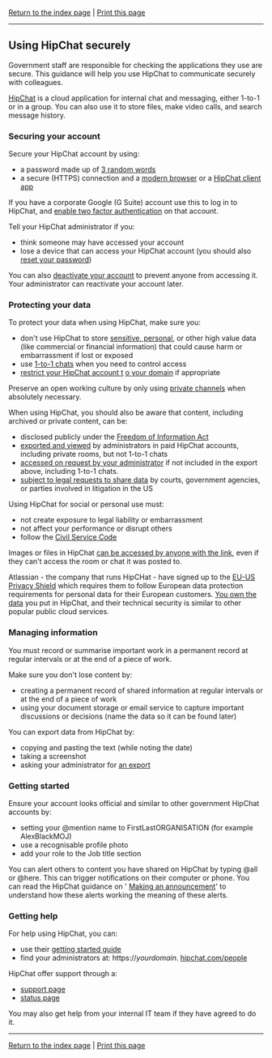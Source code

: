 [Return to the index page](/using-cloud/help-for-end-users/) | [Print this page](https://gitprint.com/cheyrou23/using-cloud/blob/master/help-for-end-users/HipChat/Using-HipChat-securely.md)

***

## Using HipChat securely

Government staff are responsible for checking the applications they use are secure. This guidance will help you use HipChat to communicate securely with colleagues.

[HipChat](https://www.atlassian.com/software/hipchat) is a cloud application for internal chat and messaging, either 1-to-1 or in a group. You can also use it to store files, make video calls, and search message history.

### Securing your account

Secure your HipChat account by using:

- a password made up of [3 random words](https://www.ncsc.gov.uk/blog-post/three-random-words-or-thinkrandom-0)
- a secure (HTTPS) connection and a [ ](https://whatbrowser.org/) [modern browser](https://whatbrowser.org/) or a [ ](https://www.hipchat.com/downloads) [HipChat client app](https://www.hipchat.com/downloads)

If you have a corporate Google (G Suite) account use this to log in to HipChat, and [enable two factor authentication](https://www.google.com/landing/2step/) on that account.

Tell your HipChat administrator if you:

- think someone may have accessed your account
- lose a device that can access your HipChat account (you should also [reset your password](https://confluence.atlassian.com/hipchat/your-profile-753404078.html))

You can also [deactivate your account](https://confluence.atlassian.com/hipchatkb/deleting-your-account-753404162.html) to prevent anyone from accessing it. Your administrator can reactivate your account later.

### Protecting your data

To protect your data when using HipChat, make sure you:

- don&#39;t use HipChat to store [ ](https://ico.org.uk/for-organisations/guide-to-data-protection/key-definitions/) [sensitive, personal](https://ico.org.uk/for-organisations/guide-to-data-protection/key-definitions/), or other high value data (like commercial or financial information) that could cause harm or embarrassment if lost or exposed
- use [1-to-1 chats](https://confluence.atlassian.com/hipchat/chat-in-rooms-740001121.html) when you need to control access
- [restrict your HipChat account t](https://blog.hipchat.com/2016/04/25/domain-validated-signups-save-admins-time/) [o your domain](https://blog.hipchat.com/2016/04/25/domain-validated-signups-save-admins-time/) if appropriate

Preserve an open working culture by only using  [private channels](https://confluence.atlassian.com/hipchat/chat-in-rooms-740001121.html) when absolutely necessary.

When using HipChat, you should also be aware that content, including archived or private content, can be:

- disclosed publicly under the [ ](https://ico.org.uk/for-organisations/guide-to-freedom-of-information/what-is-the-foi-act/) [Freedom of Information Act](https://ico.org.uk/for-organisations/guide-to-freedom-of-information/what-is-the-foi-act/)
- [exported and viewed](https://confluence.atlassian.com/hipchatkb/exporting-chat-history-753404166.html) by administrators in paid HipChat accounts, including private rooms, but not 1-to-1 chats
- [accessed on request by your administrator](https://confluence.atlassian.com/hipchat/chat-history-744525822.html) if not included in the export above, including 1-to-1 chats.
- [subject to legal requests to share data](https://www.atlassian.com/legal/privacy-policy) by courts, government agencies, or parties involved in litigation in the US

Using HipChat for social or personal use must:

- not create exposure to legal liability or embarrassment
- not affect your performance or disrupt others
- follow the  [Civil Service Code](https://www.gov.uk/government/publications/civil-service-code/the-civil-service-code)

Images or files in HipChat [can be accessed by anyone with the link](https://confluence.atlassian.com/hipchat/share-files-744525756.html), even if they can&#39;t access the room or chat it was posted to.

Atlassian - the company that runs HipCHat - have signed up to the [EU-US Privacy Shield](https://www.atlassian.com/legal/privacy-policy) which requires them to follow European data protection requirements for personal data for their European customers. [You own the data](https://www.atlassian.com/legal/privacy-policy) you put in HipChat, and their technical security is similar to other popular public cloud services.

### Managing information

You must record or summarise important work in a permanent record at regular intervals or at the end of a piece of work.

Make sure you don&#39;t lose content by:

- creating a permanent record of shared information at regular intervals or at the end of a piece of work
- using your document storage or email service to capture important discussions or decisions (name the data so it can be found later)

You can export data from HipChat by:

- copying and pasting the text (while noting the date)
- taking a screenshot
- asking your administrator for [an export](https://confluence.atlassian.com/hipchatkb/exporting-chat-history-753404166.html)

### Getting started

Ensure your account looks official and similar to other government HipChat accounts by:

- setting your @mention name to FirstLastORGANISATION (for example AlexBlackMOJ)
- use a recognisable profile photo
- add your role to the Job title section

You can alert others to content you have shared on HipChat by typing @all or @here. This can trigger notifications on their computer or phone. You can read the HipChat guidance on &#39; [Making an announcement](https://get.slack.help/hc/en-us/articles/202009646-Make-an-announcement)&#39; to understand how these alerts working the meaning of these alerts.

### Getting help

For help using HipChat, you can:

- use their [getting started guide](https://confluence.atlassian.com/get-started-with-hipchat/get-started-with-hipchat-854033505.html)
- find your administrators at: https://_yourdomain_. [hipchat.com/people](http://hipchat.com/people)

HipChat offer support through a:

- [support page](https://support.atlassian.com/)
- [status page](https://status.hipchat.com/)

You may also get help from your internal IT team if they have agreed to do it.

***

[Return to the index page](/using-cloud/help-for-end-users/) | [Print this page](https://gitprint.com/cheyrou23/using-cloud/blob/master/help-for-end-users/HipChat/Using-HipChat-securely.md)
